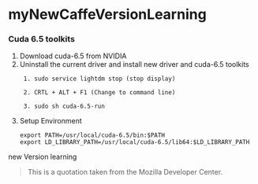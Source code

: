 myNewCaffeVersionLearning
=========================

### Cuda 6.5 toolkits
1. Download cuda-6.5 from NVIDIA
2. Uninstall the current driver and install new driver and cuda-6.5 toolkits
    ```
     1. sudo service lightdm stop (stop display)
     
     2. CRTL + ALT + F1 (Change to command line)
     
     3. sudo sh cuda-6.5-run
    ```
3. Setup Environment
   ```
   export PATH=/usr/local/cuda-6.5/bin:$PATH
   export LD_LIBRARY_PATH=/usr/local/cuda-6.5/lib64:$LD_LIBRARY_PATH
   ```
new Version learning
<blockquote cite="http://developer.mozilla.org">
  <p>This is a quotation taken from the Mozilla Developer Center.</p>
</blockquote>
